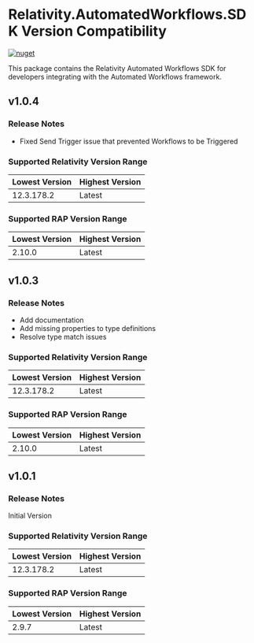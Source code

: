 # Relativity.AutomatedWorkflows.SDK Version Compatibility

[![nuget](https://img.shields.io/nuget/v/Relativity.AutomatedWorkflows.SDK.svg)](https://www.nuget.org/packages/Relativity.AutomatedWorkflows.SDK)

This package contains the Relativity Automated Workflows SDK for developers integrating with the Automated Workflows framework.

## v1.0.4

### Release Notes

* Fixed Send Trigger issue that prevented Workflows to be Triggered

### Supported Relativity Version Range

Lowest Version | Highest Version
--- | ---
12.3.178.2 | Latest

### Supported RAP Version Range

Lowest Version | Highest Version
--- | ---
2.10.0 | Latest

## v1.0.3

### Release Notes

* Add documentation
* Add missing properties to type definitions
* Resolve type match issues

### Supported Relativity Version Range

Lowest Version | Highest Version
--- | ---
12.3.178.2 | Latest

### Supported RAP Version Range

Lowest Version | Highest Version
--- | ---
2.10.0 | Latest

## v1.0.1

### Release Notes

Initial Version

### Supported Relativity Version Range

Lowest Version | Highest Version
--- | ---
12.3.178.2 | Latest

### Supported RAP Version Range

Lowest Version | Highest Version
--- | ---
2.9.7 | Latest
